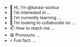 - 👋 Hi, I’m @karasi-sonica
- 👀 I’m interested in ...
- 🌱 I’m currently learning ...
- 💞️ I’m looking to collaborate on ...
- 📫 How to reach me ...
- 😄 Pronouns: ...
- ⚡ Fun fact: ...

<!---
karasi-sonica/karasi-sonica is a ✨ special ✨ repository because its `README.md` (this file) appears on your GitHub profile.
You can click the Preview link to take a look at your changes.
--->
